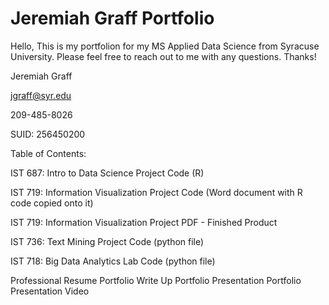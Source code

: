 # Jeremiah Graff Portfolio

Hello,
This is my portfolion for my MS Applied Data Science from Syracuse University. Please feel free to reach out to me with any questions. Thanks!

Jeremiah Graff

jgraff@syr.edu

209-485-8026

SUID: 256450200


Table of Contents:

IST 687: Intro to Data Science Project Code (R)

IST 719: Information Visualization Project Code (Word document with R code copied onto it)

IST 719: Information Visualization Project PDF - Finished Product

IST 736: Text Mining Project Code (python file)

IST 718: Big Data Analytics Lab Code (python file)

Professional Resume
Portfolio Write Up
Portfolio Presentation
Portfolio Presentation Video
